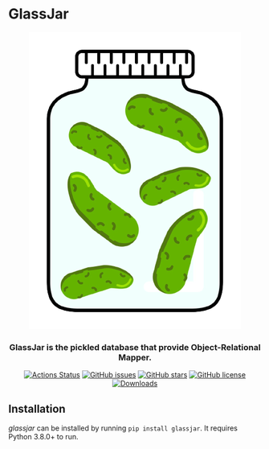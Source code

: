 # GlassJar

<div align="center">
  <img src="/assets/logo/glassjar.png"/>
  <h3>GlassJar is the pickled database that provide Object-Relational Mapper.</h3>
  <a href="https://github.com/furkanonder/glassjar/actions"><img alt="Actions Status" src="https://github.com/furkanonder/bor/workflows/Test/badge.svg"></a>
  <a href="https://github.com/furkanonder/glassjar/issues"><img alt="GitHub issues" src="https://img.shields.io/github/issues/furkanonder/bor"></a>
  <a href="https://github.com/furkanonder/glassjar/stargazers"><img alt="GitHub stars" src="https://img.shields.io/github/stars/furkanonder/bor"></a>
  <a href="https://github.com/furkanonder/glassjar/blob/main/LICENSE"><img alt="GitHub license" src="https://img.shields.io/github/license/furkanonder/bor"></a>
  <a href="https://pepy.tech/project/glassjar"><img alt="Downloads" src="https://pepy.tech/badge/glassjar"></a>
</div>

## Installation

_glassjar_ can be installed by running `pip install glassjar`. It requires Python 3.8.0+ to run.
